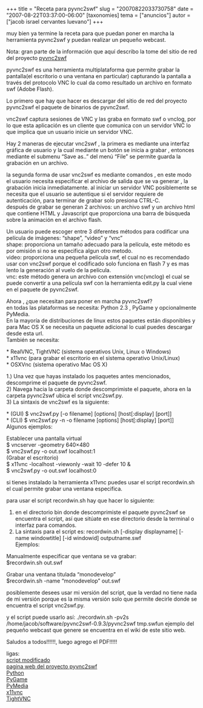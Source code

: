 +++
title = "Receta para pyvnc2swf"
slug = "20070822033730758"
date = "2007-08-22T03:37:00-06:00"
[taxonomies]
tema = ["anuncios"]
autor = ["jacob israel cervantes luevano"]
+++

muy bien ya termine la receta para que puedan poner en marcha la
herramienta pyvnc2swf y puedan realizar un pequeño webcast.  
  
Nota: gran parte de la información que aquí describo la tome del sitio
de red del proyecto
[pyvnc2swf](http://www.unixuser.org/~euske/vnc2swf/pyvnc2swf.html)

<!-- more -->
pyvnc2swf es una herramienta multiplataforma que permite grabar la
pantalla(el escritorio o una ventana en particular) capturando la
pantalla a través del protocolo VNC lo cual da como resultado un archivo
en formato swf (Adobe Flash).  
  
Lo primero que hay que hacer es descargar del sitio de red del proyecto
pyvnc2swf el paquete de binarios de pyvnc2swf.  
  
vnc2swf captura sesiones de VNC y las graba en formato swf o vnclog, por
lo que esta aplicación es un cliente que comunica con un servidor VNC lo
que implica que un usuario inicie un servidor VNC.  
  
Hay 2 maneras de ejecutar vnc2swf , la primera es mediante una interfaz
gráfica de usuario y la cual mediante un botón se inicia a grabar ,
entonces mediante el submenu “Save as..” del menú “File” se permite
guarda la grabación en un archivo.  
  
la segunda forma de usar vnc2swf es mediante comandos , en este modo el
usuario necesita especificar el archivo de salida que se va generar , la
grabación inicia inmediatamente. al iniciar un servidor VNC posiblemente
se necesita que el usuario se autentique si el servidor requiere de
autenticación, para terminar de grabar solo presiona CTRL-C.  
después de grabar se generan 2 archivos: un archivo swf y un archivo
html que contiene HTML y Javascript que proporciona una barra de
búsqueda sobre la animación en el archivo flash.  
  
Un usuario puede escoger entre 3 diferentes métodos para codificar una
película de imágenes: “shape”, “video” y “vnc”  
shape: proporciona un tamaño adecuado para la película, este método es
por omisión si no se especifica algun otro metodo.  
video: proporciona una pequeña película swf, el cual no es recomendado
usar con vnc2swf porque el codificado solo funciona en flash 7 y es mas
lento la generación al vuelo de la película.  
vnc: este método genera un archivo con extensión vnc(vnclog) el cual se
puede convertir a una película swf con la herramienta edit.py la cual
viene en el paquete de pyvnc2swf.  
  
Ahora , ¿que necesitan para poner en marcha pyvnc2swf?  
en todas las plataformas se necesita: Python 2.3 , PyGame y
opcionalmente PyMedia.  
En la mayoría de distribuciones de linux estos paquetes están
disponibles y para Mac OS X se necesita un paquete adicional lo cual
puedes descargar desde esta url.  
También se necesita:  
  
\* RealVNC, TightVNC (sistema operativos Unix, Linux o Windows)  
\* x11vnc (para grabar el escritorio en el sistema operativo
Unix/Linux)  
\* OSXVnc (sistema operativo Mac OS X)  
  
1.) Una vez que hayas instalado los paquetes antes mencionados,
descomprime el paquete de pyvnc2swf.  
2) Navega hacia la carpeta donde descomprimiste el paquete, ahora en la
carpeta pyvnc2swf ubica el script vnc2swf.py.  
3) La sintaxis de vnc2swf es la siguiente:  
  
\* (GUI) $ vnc2swf.py \[-o filename\] \[options\] \[host\[:display\]
\[port\]\]  
\* (CLI) $ vnc2swf.py -n -o filename \[options\] \[host\[:display\]
\[port\]\]  
Algunos ejemplos:  
  
Establecer una pantalla virtual  
$ vncserver -geometry 640×480  
$ vnc2swf.py -o out.swf localhost:1  
(Grabar el escritorio)  
$ x11vnc -localhost -viewonly -wait 10 -defer 10 &  
$ vnc2swf.py -o out.swf localhost:0  
  
si tienes instalado la herramienta x11vnc puedes usar el script
recordwin.sh el cual permite grabar una ventana especifica.  
  
para usar el script recordwin.sh hay que hacer lo siguiente:  
  
1) en el directorio bin donde descomprimiste el paquete pyvnc2swf se
encuentra el script, así que sitúate en ese directorio desde la terminal
o interfaz para comandos.  
2) La sintaxis para el script es: recordwin.sh \[-display displayname\]
\[-name windowtitle\] \[-id windowid\] outputname.swf  
Ejemplos:  
  
Manualmente especificar que ventana se va grabar:  
$recordwin.sh out.swf  
  
Grabar una ventana titulada “monodevelop”  
$recordwin.sh -name “monodevelop” out.swf  
  
posiblemente desees usar mi versión del script, que la verdad no tiene
nada de mi versión porque es la misma versión solo que permite decirle
donde se encuentra el script vnc2swf.py.  
  
y el script puede usarlo así: ./recordwin.sh -pv2s
/home/jacob/software/pyvnc2swf-0.9.3/pyvnc2swf tmp.swfun ejemplo del
pequeño webcast que genere se encuentra en el wiki de este sitio web.  
  
Saludos a todos!!!!!!, luego agrego el PDF!!!!!  
  
ligas:  
[script
modificado](http://ministeriosjm.com/area51/~jacob/scripts/pyvnc2swf/recordwin.sh)  
[pagina web del proyecto
pyvnc2swf](http://www.unixuser.org/~euske/vnc2swf/)  
[Python](http://www.python.org/)  
[PyGame](http://www.pygame.org/)  
[PyMedia](http://pymedia.org/)  
[x11vnc](http://www.karlrunge.com/x11vnc/#downloading)  
[TightVNC](http://www.tightvnc.com/)  


